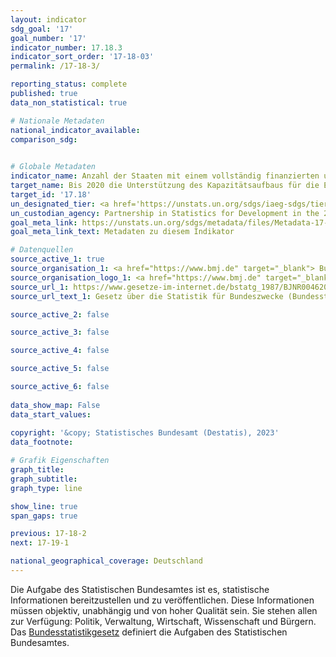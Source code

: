 ```yaml
---
layout: indicator    
sdg_goal: '17'    
goal_number: '17'    
indicator_number: 17.18.3    
indicator_sort_order: '17-18-03'    
permalink: /17-18-3/    

reporting_status: complete    
published: true    
data_non_statistical: true    

# Nationale Metadaten    
national_indicator_available:     
comparison_sdg:     
    

# Globale Metadaten    
indicator_name: Anzahl der Staaten mit einem vollständig finanzierten und in Umsetzung befindlichen nationalen statistischen Plan, nach Finanzierungsquelle    
target_name: Bis 2020 die Unterstützung des Kapazitätsaufbaus für die Entwicklungsländer und namentlich die am wenigsten entwickelten Länder und die kleinen Inselentwicklungsländer erhöhen, mit dem Ziel, über erheblich mehr hochwertige, aktuelle und verlässliche Daten zu verfügen, die nach Einkommen, Geschlecht, Alter, „Rasse“, Ethnizität, Migrationsstatus, Behinderung, geografischer Lage und sonstigen im nationalen Kontext relevanten Merkmalen aufgeschlüsselt sind    
target_id: '17.18'    
un_designated_tier: <a href='https://unstats.un.org/sdgs/iaeg-sdgs/tier-classification/' title='Klicken Sie hier um weitere Informationen zur UN-Tier-Klassifikation zu erhalten.'  target='_blank'>Tier I</a>    
un_custodian_agency: Partnership in Statistics for Development in the 21st Century (PARIS21)    
goal_meta_link: https://unstats.un.org/sdgs/metadata/files/Metadata-17-18-03.pdf    
goal_meta_link_text: Metadaten zu diesem Indikator        

# Datenquellen
source_active_1: true
source_organisation_1: <a href="https://www.bmj.de" target="_blank"> Bundesministerium der Justiz (BMJ) und das Bundesamt für Justiz (BfJ) </a>
source_organisation_logo_1: <a href="https://www.bmj.de" target="_blank"><img src="https://g205sdgs.github.io/sdg-indicators/public/OrgImgDe/bmj.png" alt="Logo bmj" style="height:60px; width:148px"/></a>
source_url_1: https://www.gesetze-im-internet.de/bstatg_1987/BJNR004620987.html
source_url_text_1: Gesetz über die Statistik für Bundeszwecke (Bundesstatistikgesetz - BStatG) in der jeweils gültigen Fassung

source_active_2: false

source_active_3: false

source_active_4: false

source_active_5: false

source_active_6: false
    
data_show_map: False    
data_start_values:     
    
copyright: '&copy; Statistisches Bundesamt (Destatis), 2023'    
data_footnote:     

# Grafik Eigenschaften    
graph_title: 
graph_subtitle:     
graph_type: line    

show_line: true
span_gaps: true    

previous: 17-18-2    
next: 17-19-1    

national_geographical_coverage: Deutschland    
---
```



Die Aufgabe des Statistischen Bundesamtes ist es, statistische Informationen bereitzustellen und zu veröffentlichen. Diese Informationen müssen objektiv, unabhängig und von hoher Qualität sein. Sie stehen allen zur Verfügung: Politik, Verwaltung, Wirtschaft, Wissenschaft und Bürgern. Das <a href="https://www.gesetze-im-internet.de/bstatg_1987/BJNR004620987.html">Bundesstatistikgesetz</a> definiert die Aufgaben des Statistischen Bundesamtes.